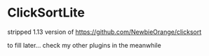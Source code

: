 # ClickSortLite
stripped 1.13 version of https://github.com/NewbieOrange/clicksort

to fill later... check my other plugins in the meanwhile
